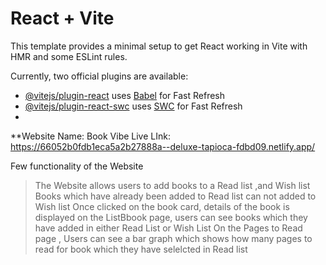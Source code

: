 # React + Vite

This template provides a minimal setup to get React working in Vite with HMR and some ESLint rules.

Currently, two official plugins are available:

- [@vitejs/plugin-react](https://github.com/vitejs/vite-plugin-react/blob/main/packages/plugin-react/README.md) uses [Babel](https://babeljs.io/) for Fast Refresh
- [@vitejs/plugin-react-swc](https://github.com/vitejs/vite-plugin-react-swc) uses [SWC](https://swc.rs/) for Fast Refresh
- 

**Website Name: Book Vibe
Live LInk: https://66052b0fdb1eca5a2b27888a--deluxe-tapioca-fdbd09.netlify.app/


Few functionality of the Website
> The Website allows users to add books to a Read list ,and Wish list
> Books which have already been added to Read list can not added to Wish list
> Once clicked on the book card, details of the book is displayed
> on the ListBbook page, users can see books which they have added in either Read List or Wish List
> On the Pages to Read page , Users can see a bar graph which shows how many pages to read for book which they have selelcted in Read list 
